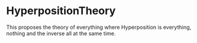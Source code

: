 # HyperpositionTheory
This proposes the theory of everything where Hyperposition is everything, nothing and the inverse all at the same time.
